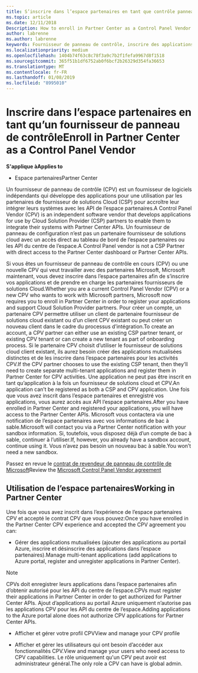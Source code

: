 ```yaml
---
title: S’inscrire dans l’espace partenaires en tant que contrôle panneau fournisseur | L’espace partenaires
ms.topic: article
ms.date: 12/11/2018
Description: How to enroll in Partner Center as a Control Panel Vendor
author: labrenne
ms.author: labrenne
keywords: Fournisseur de panneau de contrôle, inscrire des applications CPV, gérer les applications CPV
ms.localizationpriority: medium
ms.openlocfilehash: 1404b74f63c8c78f3a9c7b2f1fefa9967d8f1518
ms.sourcegitcommit: 365f51b1df6752ab0f6bcf2b26329d354fa36653
ms.translationtype: MT
ms.contentlocale: fr-FR
ms.lasthandoff: 01/08/2019
ms.locfileid: "8995010"
---
```

# <a name="enroll-in-partner-center-as-a-control-panel-vendor"></a><span data-ttu-id="e907b-103">Inscrire dans l’espace partenaires en tant qu’un fournisseur de panneau de contrôle</span><span class="sxs-lookup"><span data-stu-id="e907b-103">Enroll in Partner Center as a Control Panel Vendor</span></span>

**<span data-ttu-id="e907b-104">S'applique à</span><span class="sxs-lookup"><span data-stu-id="e907b-104">Applies to</span></span>**

- <span data-ttu-id="e907b-105">Espace partenaires</span><span class="sxs-lookup"><span data-stu-id="e907b-105">Partner Center</span></span>

<span data-ttu-id="e907b-106">Un fournisseur de panneau de contrôle (CPV) est un fournisseur de logiciels indépendants qui développe des applications pour une utilisation par les partenaires de fournisseur de solutions Cloud (CSP) pour accroître leur intégrer leurs systèmes avec les API de l’espace partenaires.</span><span class="sxs-lookup"><span data-stu-id="e907b-106">A Control Panel Vendor (CPV) is an independent software vendor that develops applications for use by Cloud Solution Provider (CSP) partners to enable them to integrate their systems with Partner Center APIs.</span></span> <span data-ttu-id="e907b-107">Un fournisseur de panneau de configuration n’est pas un partenaire fournisseur de solutions cloud avec un accès direct au tableau de bord de l’espace partenaires ou les API du centre de l’espace.</span><span class="sxs-lookup"><span data-stu-id="e907b-107">A Control Panel vendor is not a CSP Partner with direct access to the Partner Center dashboard or Partner Center APIs.</span></span>

<span data-ttu-id="e907b-108">Si vous êtes un fournisseur de panneau de contrôle en cours (CPV) ou une nouvelle CPV qui veut travailler avec des partenaires Microsoft, Microsoft maintenant, vous devez inscrire dans l’espace partenaires afin de s’inscrire vos applications et de prendre en charge les partenaires fournisseurs de solutions Cloud.</span><span class="sxs-lookup"><span data-stu-id="e907b-108">Whether you are a current Control Panel Vendor (CPV) or a new CPV who wants to work with Microsoft partners, Microsoft now requires you to enroll in Partner Center in order to register your applications and support Cloud Solution Provider partners.</span></span> <span data-ttu-id="e907b-109">Pour créer un compte, un partenaire CPV permettre utiliser un client de partenaire fournisseur de solutions cloud existant ou d’un client CPV existant ou peut créer un nouveau client dans le cadre du processus d’intégration.</span><span class="sxs-lookup"><span data-stu-id="e907b-109">To create an account, a CPV partner can either use an existing CSP partner tenant, or existing CPV tenant or can create a new tenant as part of onboarding process.</span></span> <span data-ttu-id="e907b-110">Si le partenaire CPV choisit d’utiliser le fournisseur de solutions cloud client existant, ils aurez besoin créer des applications mutualisées distinctes et de les inscrire dans l’espace partenaires pour les activités CPV.</span><span class="sxs-lookup"><span data-stu-id="e907b-110">If the CPV partner chooses to use the existing CSP tenant, then they’ll need to create separate multi-tenant applications and register them in Partner Center for CPV activities.</span></span> <span data-ttu-id="e907b-111">Une application ne peut pas être inscrit en tant qu’application à la fois un fournisseur de solutions cloud et CPV.</span><span class="sxs-lookup"><span data-stu-id="e907b-111">An application can’t be registered as both a CSP and CPV application.</span></span> <span data-ttu-id="e907b-112">Une fois que vous avez inscrit dans l’espace partenaires et enregistré vos applications, vous aurez accès aux API l’espace partenaires.</span><span class="sxs-lookup"><span data-stu-id="e907b-112">After you have enrolled in Partner Center and registered your applications, you will have access to the Partner Center APIs.</span></span>  <span data-ttu-id="e907b-113">Microsoft vous contactera via une notification de l’espace partenaires avec vos informations de bac à sable.</span><span class="sxs-lookup"><span data-stu-id="e907b-113">Microsoft will contact you via a Partner Center notification with your sandbox information.</span></span> <span data-ttu-id="e907b-114">Si, toutefois, vous disposez déjà d’un compte de bac à sable, continuer à l’utiliser.</span><span class="sxs-lookup"><span data-stu-id="e907b-114">If, however, you already have a sandbox account, continue using it.</span></span> <span data-ttu-id="e907b-115">Vous n’avez pas besoin un nouveau bac à sable.</span><span class="sxs-lookup"><span data-stu-id="e907b-115">You won’t need a new sandbox.</span></span>   

<span data-ttu-id="e907b-116">Passez en revue le [contrat de revendeur de panneau de contrôle de Microsoft](https://go.microsoft.com/fwlink/?linkid=2055198)</span><span class="sxs-lookup"><span data-stu-id="e907b-116">Review the [Microsoft Control Panel Vendor agreement](https://go.microsoft.com/fwlink/?linkid=2055198)</span></span>


## <a name="working-in-partner-center"></a><span data-ttu-id="e907b-117">Utilisation de l’espace partenaires</span><span class="sxs-lookup"><span data-stu-id="e907b-117">Working in Partner Center</span></span>
<span data-ttu-id="e907b-118">Une fois que vous avez inscrit dans l’expérience de l’espace partenaires CPV et accepté le contrat CPV que vous pouvez:</span><span class="sxs-lookup"><span data-stu-id="e907b-118">Once you have enrolled in the Partner Center CPV experience and accepted the CPV agreement you can:</span></span>

- <span data-ttu-id="e907b-119">Gérer des applications mutualisées (ajouter des applications au portail Azure, inscrire et désinscrire des applications dans l’espace partenaires).</span><span class="sxs-lookup"><span data-stu-id="e907b-119">Manage multi-tenant applications (add applications to Azure portal, register and unregister applications in Partner Center).</span></span>

>[!Note] 
><span data-ttu-id="e907b-120">CPVs doit enregistrer leurs applications dans l’espace partenaires afin d’obtenir autorisé pour les API du centre de l’espace.</span><span class="sxs-lookup"><span data-stu-id="e907b-120">CPVs must register their applications in Partner Center in order to get authorized for Partner Center APIs.</span></span> <span data-ttu-id="e907b-121">Ajout d’applications au portail Azure uniquement n’autorise pas les applications CPV pour les API du centre de l’espace.</span><span class="sxs-lookup"><span data-stu-id="e907b-121">Adding applications to the Azure portal alone does not authorize CPV applications for Partner Center APIs.</span></span> 

- <span data-ttu-id="e907b-122">Afficher et gérer votre profil CPV</span><span class="sxs-lookup"><span data-stu-id="e907b-122">View and manage your CPV profile</span></span> 

- <span data-ttu-id="e907b-123">Afficher et gérer les utilisateurs qui ont besoin d’accéder aux fonctionnalités CPV.</span><span class="sxs-lookup"><span data-stu-id="e907b-123">View and manage your users who need access to CPV capabilities.</span></span> <span data-ttu-id="e907b-124">Le rôle uniquement qu'un CPV peut avoir est administrateur général.</span><span class="sxs-lookup"><span data-stu-id="e907b-124">The only role a CPV can have is global admin.</span></span>


